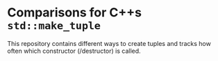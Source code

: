 # Comparisons for C++s `std::make_tuple`

This repository contains different ways to create tuples and tracks how often which constructor (/destructor) is called.
